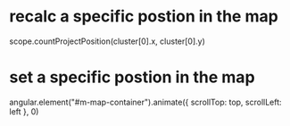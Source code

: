 # recalc a specific postion in the map
scope.countProjectPosition(cluster[0].x, cluster[0].y)

# set a specific postion in the map
angular.element("#m-map-container").animate({
                            scrollTop: top,
                            scrollLeft: left
                        }, 0)